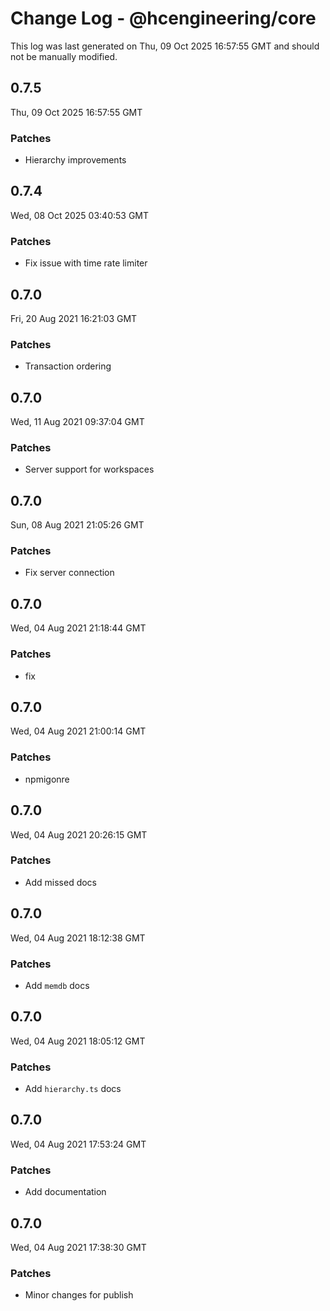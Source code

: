# Change Log - @hcengineering/core

This log was last generated on Thu, 09 Oct 2025 16:57:55 GMT and should not be manually modified.

## 0.7.5
Thu, 09 Oct 2025 16:57:55 GMT

### Patches

- Hierarchy improvements

## 0.7.4
Wed, 08 Oct 2025 03:40:53 GMT

### Patches

- Fix issue with time rate limiter

## 0.7.0
Fri, 20 Aug 2021 16:21:03 GMT

### Patches

- Transaction ordering

## 0.7.0
Wed, 11 Aug 2021 09:37:04 GMT

### Patches

- Server support for workspaces

## 0.7.0
Sun, 08 Aug 2021 21:05:26 GMT

### Patches

- Fix server connection

## 0.7.0
Wed, 04 Aug 2021 21:18:44 GMT

### Patches

- fix

## 0.7.0
Wed, 04 Aug 2021 21:00:14 GMT

### Patches

- npmigonre

## 0.7.0
Wed, 04 Aug 2021 20:26:15 GMT

### Patches

- Add missed docs

## 0.7.0
Wed, 04 Aug 2021 18:12:38 GMT

### Patches

- Add `memdb` docs

## 0.7.0
Wed, 04 Aug 2021 18:05:12 GMT

### Patches

- Add `hierarchy.ts` docs

## 0.7.0
Wed, 04 Aug 2021 17:53:24 GMT

### Patches

- Add documentation

## 0.7.0
Wed, 04 Aug 2021 17:38:30 GMT

### Patches

- Minor changes for publish

